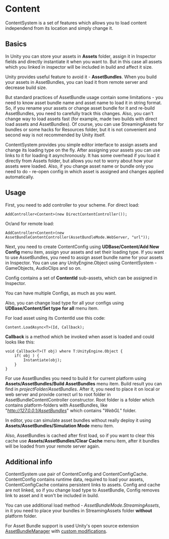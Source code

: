 # Content

ContentSystem is a set of features which allows you to load content independend from its location and simply change it.

## Basics

In Unity you can store your assets in **Assets** folder, assign it in Inspector fields and directly instantiate it when you want to. But in this case all assets which you linked in inspector will be included in build and affect it size. 

Unity provides useful feature to avoid it - **AssetBundles**. When you build your assets in AssetBundles, you can load it from remote server and decrease build size.

But standard practices of AssetBundle usage contain some limitations - you need to know asset bundle name and asset name to load it in string format. So, if you rename your assets or change asset bundle for it and re-build AssetBundles, you need to carefully track this changes. Also, you can't change way to load assets fast (for example, made two builds with direct load assets and AssetBundles). Of course, you can use StreamingAssets for bundles or some hacks for Resources folder, but it is not convenient and second way is not recommended by Unity itself. 

ContentSystem provides you simple editor interface to assign assets and change its loading type on the fly. After assigning your assets you can use links to it for loading it asynchronously. It has some overhead if you load it directly from Assets folder, but allows you not to worry about how your assets were loaded. Also, if you change asset name or bundle only you need to do - re-open config in which asset is assigned and changes applied automatically.

## Usage

First, you need to add controller to your scheme. For direct load:

```
AddController<Content>(new DirectContentController());

```

Or/and for remote load:

```
AddController<Content>(new AssetBundleContentController(AssetBundleMode.WebServer, "url"));

```

Next, you need to create ContentConfig using **UDBase/Content/Add New Config** menu item, assign your assets and set their loading type. If you want to use AssetBundles, you need to assign asset bundle name for your assets in Inspector. You can use any UnityEngine.Object using ContentSystem - GameObjects, AudioClips and so on.

Config contains a set of **ContentId** sub-assets, which can be assigned in Inspector.

You can have multiple Configs, as much as you want.

Also, you can change load type for all your configs using **UDBase/Content/Set type for all** menu item.

For load asset using its ContentId use this code:

```
Content.LoadAsync<T>(Id, Callback);
``` 

**Callback** is a method which be invoked when asset is loaded and could looks like this:

```
void Callback<T>(T obj) where T:UnityEngine.Object {
	if( obj ) {
		Instantiate(obj);
	}
}
```

For use AssetBundles you need to build it for current platform using **Assets/AssetBundles/Build AssetBundles** menu item. Build result you can find in *projectFolder/AssetBundles*. After it, you need to place it on local or web server and provide correct url to root folder in AssetBundleContentController constructor. Root folder is a folder which contains platform-folders with AssetBundles, like "*http://127.0.0.1/AssetBundles*" which contains "*WebGL*" folder.

In editor, you can simulate asset bundles without really deploy it using **Assets/AssetBundles/Simulation Mode** menu item.

Also, AssetBundles is cached after first load, so if you want to clear this cache use **Assets/AssetBundles/Clear Cache** menu item, after it bundles will be loaded from your remote server again.

## Additional info

ContentSystem use pair of ContentConfig and ContentConfigCache. ContentConfig contains runtime data, required to load your assets, ContentConfigCache contains persistent links to assets. Config and cache are not linked, so if you change load type to AssetBundle, Config removes link to asset and it won't be included in build.

You can use additional load method - *AssetBundleMode.StreamingAssets*, in it you need to place your bundles in StreamingAssets folder **without** platform folder.

For Asset Bundle support is used Unity's open source extension [AssetBundleManager](https://bitbucket.org/Unity-Technologies/assetbundledemo) with [custom modifications](https://bitbucket.org/KonH/assetbundledemo).
